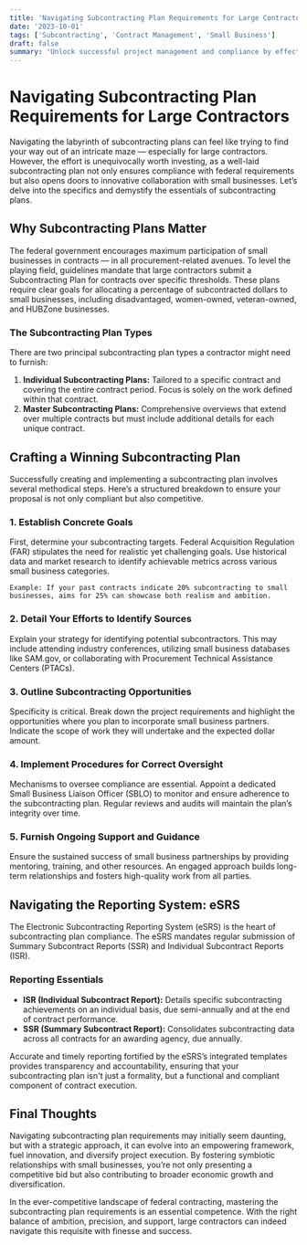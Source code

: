 ```yaml
---
title: 'Navigating Subcontracting Plan Requirements for Large Contractors'
date: '2023-10-01'
tags: ['Subcontracting', 'Contract Management', 'Small Business']
draft: false
summary: 'Unlock successful project management and compliance by effectively navigating subcontracting plan requirements for large contractors.'
---
```


# Navigating Subcontracting Plan Requirements for Large Contractors

Navigating the labyrinth of subcontracting plans can feel like trying to find your way out of an intricate maze — especially for large contractors. However, the effort is unequivocally worth investing, as a well-laid subcontracting plan not only ensures compliance with federal requirements but also opens doors to innovative collaboration with small businesses. Let’s delve into the specifics and demystify the essentials of subcontracting plans.

## Why Subcontracting Plans Matter

The federal government encourages maximum participation of small businesses in contracts — in all procurement-related avenues. To level the playing field, guidelines mandate that large contractors submit a Subcontracting Plan for contracts over specific thresholds. These plans require clear goals for allocating a percentage of subcontracted dollars to small businesses, including disadvantaged, women-owned, veteran-owned, and HUBZone businesses.

### The Subcontracting Plan Types

There are two principal subcontracting plan types a contractor might need to furnish:

1. **Individual Subcontracting Plans:** Tailored to a specific contract and covering the entire contract period. Focus is solely on the work defined within that contract.
2. **Master Subcontracting Plans:** Comprehensive overviews that extend over multiple contracts but must include additional details for each unique contract.

## Crafting a Winning Subcontracting Plan

Successfully creating and implementing a subcontracting plan involves several methodical steps. Here’s a structured breakdown to ensure your proposal is not only compliant but also competitive.

### 1. **Establish Concrete Goals**

First, determine your subcontracting targets. Federal Acquisition Regulation (FAR) stipulates the need for realistic yet challenging goals. Use historical data and market research to identify achievable metrics across various small business categories. 

```
Example: If your past contracts indicate 20% subcontracting to small businesses, aims for 25% can showcase both realism and ambition.
```

### 2. **Detail Your Efforts to Identify Sources**

Explain your strategy for identifying potential subcontractors. This may include attending industry conferences, utilizing small business databases like SAM.gov, or collaborating with Procurement Technical Assistance Centers (PTACs).

### 3. **Outline Subcontracting Opportunities**

Specificity is critical. Break down the project requirements and highlight the opportunities where you plan to incorporate small business partners. Indicate the scope of work they will undertake and the expected dollar amount.

### 4. **Implement Procedures for Correct Oversight**

Mechanisms to oversee compliance are essential. Appoint a dedicated Small Business Liaison Officer (SBLO) to monitor and ensure adherence to the subcontracting plan. Regular reviews and audits will maintain the plan’s integrity over time.

### 5. **Furnish Ongoing Support and Guidance**

Ensure the sustained success of small business partnerships by providing mentoring, training, and other resources. An engaged approach builds long-term relationships and fosters high-quality work from all parties.

## Navigating the Reporting System: eSRS

The Electronic Subcontracting Reporting System (eSRS) is the heart of subcontracting plan compliance. The eSRS mandates regular submission of Summary Subcontract Reports (SSR) and Individual Subcontract Reports (ISR). 

### Reporting Essentials

- **ISR (Individual Subcontract Report):** Details specific subcontracting achievements on an individual basis, due semi-annually and at the end of contract performance.
- **SSR (Summary Subcontract Report):** Consolidates subcontracting data across all contracts for an awarding agency, due annually.

Accurate and timely reporting fortified by the eSRS’s integrated templates provides transparency and accountability, ensuring that your subcontracting plan isn't just a formality, but a functional and compliant component of contract execution.

## Final Thoughts

Navigating subcontracting plan requirements may initially seem daunting, but with a strategic approach, it can evolve into an empowering framework, fuel innovation, and diversify project execution. By fostering symbiotic relationships with small businesses, you’re not only presenting a competitive bid but also contributing to broader economic growth and diversification.

In the ever-competitive landscape of federal contracting, mastering the subcontracting plan requirements is an essential competence. With the right balance of ambition, precision, and support, large contractors can indeed navigate this requisite with finesse and success.